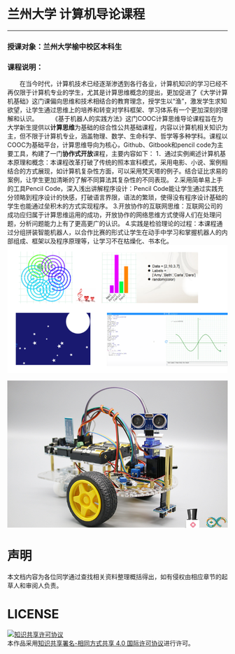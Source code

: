 # 兰州大学 计算机导论课程
---

### 授课对象：兰州大学榆中校区本科生
### 课程说明：
&emsp;&emsp;在当今时代，计算机技术已经逐渐渗透到各行各业，计算机知识的学习已经不再仅限于计算机专业的学生，尤其是计算思维概念的提出，更加促进了《大学计算机基础》这门课偏向思维和技术相结合的教育理念，授学生以“渔”，激发学生求知欲望，让学生通过思维上的培养和转变对学科框架、学习体系有一个更加深刻的理解和认识。
&emsp;&emsp;《基于机器人的实践方法》这门COOC计算思维导论课程旨在为大学新生提供以**计算思维**为基础的综合性公共基础课程，内容以计算机相关知识为主，但不限于计算机专业，涵盖物理、数学、生命科学、哲学等多种学科。课程以COOC为基础平台，计算思维导向为核心，Github、Gitbook和pencil code为主要工具，构建了一门**协作式开放**课程，主要内容如下：
1．通过实例阐述计算机基本原理和概念：本课程改革打破了传统的照本宣科模式，采用电影、小说、案例相结合的方式展现，如计算机复杂性方面，可以采用梵天塔的例子。结合证比求易的案例，让学生更加清晰的了解不同算法其复杂性的不同表现。 
2.采用简单易上手的工具Pencil Code，深入浅出讲解程序设计：Pencil Code能让学生通过实践充分领略到程序设计的快感，打破语言界限，语法的繁琐，使得没有程序设计基础的学生也能通过垒积木的方式实现程序。
3.开放协作的互联网思维：互联网公司的成功应归属于计算思维运用的成功，开放协作的网络思维方式使得人们在处理问题，分析问题能力上有了更高更广的认识。
4.实践是检验理论的过程：本课程通过分组拼装智能机器人，以合作比赛的形式让学生在动手中学习和掌握机器人的内部组成、框架以及程序原理等，让学习不在枯燥化、书本化。
![](/assets/p2.png)

![](/assets/p3.jpg)

# 声明
本文档内容为各位同学通过查找相关资料整理概括得出，如有侵权由相应章节的起草人和审阅人负责。

# LICENSE
<a rel="license" href="http://creativecommons.org/licenses/by-sa/4.0/"><img alt="知识共享许可协议" style="border-width:0" src="https://i.creativecommons.org/l/by-sa/4.0/88x31.png" /></a><br />本作品采用<a rel="license" href="http://creativecommons.org/licenses/by-sa/4.0/">知识共享署名-相同方式共享 4.0 国际许可协议</a>进行许可。
